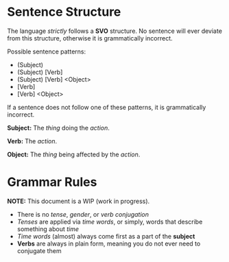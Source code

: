 # Sentence Structure

The language *strictly* follows a **SVO** structure. No sentence will ever deviate from this structure,
otherwise it is grammatically incorrect.

Possible sentence patterns:

- (Subject)
- (Subject) [Verb]
- (Subject) [Verb] \<Object\>
- [Verb]
- [Verb] \<Object\>

If a sentence does not follow one of these patterns, it is grammatically incorrect.

**Subject:** The *thing* doing the *action*.

**Verb:** The *action*.

**Object:** The *thing* being affected by the *action*.

# Grammar Rules

**NOTE:** This document is a WIP (work in progress).

- There is no *tense*, *gender*, or *verb conjugation*
- *Tenses* are applied via *time words*, or simply, words that describe something about *time*
- *Time words* (almost) always come first as a part of the **subject**
- **Verbs** are always in plain form, meaning you do not ever need to conjugate them
